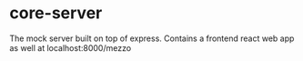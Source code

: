 # core-server

The mock server built on top of express.
Contains a frontend react web app as well at localhost:8000/mezzo
